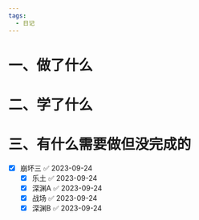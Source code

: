 ```yaml
---
tags:
  - 日记
---
```


# 一、做了什么




# 二、学了什么




# 三、有什么需要做但没完成的
- [x] 崩坏三 ✅ 2023-09-24
	- [x] 乐土 ✅ 2023-09-24
	- [x] 深渊A ✅ 2023-09-24
	- [x] 战场 ✅ 2023-09-24
	- [x] 深渊B ✅ 2023-09-24
